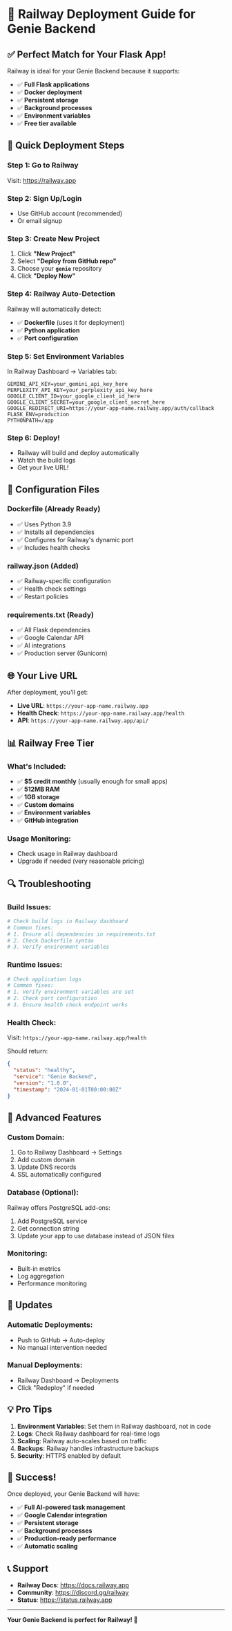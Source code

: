 # 🚀 Railway Deployment Guide for Genie Backend

## ✅ Perfect Match for Your Flask App!

Railway is ideal for your Genie Backend because it supports:
- ✅ **Full Flask applications**
- ✅ **Docker deployment**
- ✅ **Persistent storage**
- ✅ **Background processes**
- ✅ **Environment variables**
- ✅ **Free tier available**

## 🎯 Quick Deployment Steps

### **Step 1: Go to Railway**
Visit: https://railway.app

### **Step 2: Sign Up/Login**
- Use GitHub account (recommended)
- Or email signup

### **Step 3: Create New Project**
1. Click **"New Project"**
2. Select **"Deploy from GitHub repo"**
3. Choose your **`genie`** repository
4. Click **"Deploy Now"**

### **Step 4: Railway Auto-Detection**
Railway will automatically detect:
- ✅ **Dockerfile** (uses it for deployment)
- ✅ **Python application**
- ✅ **Port configuration**

### **Step 5: Set Environment Variables**
In Railway Dashboard → Variables tab:

```
GEMINI_API_KEY=your_gemini_api_key_here
PERPLEXITY_API_KEY=your_perplexity_api_key_here
GOOGLE_CLIENT_ID=your_google_client_id_here
GOOGLE_CLIENT_SECRET=your_google_client_secret_here
GOOGLE_REDIRECT_URI=https://your-app-name.railway.app/auth/callback
FLASK_ENV=production
PYTHONPATH=/app
```

### **Step 6: Deploy!**
- Railway will build and deploy automatically
- Watch the build logs
- Get your live URL!

## 🔧 Configuration Files

### **Dockerfile** (Already Ready)
- ✅ Uses Python 3.9
- ✅ Installs all dependencies
- ✅ Configures for Railway's dynamic port
- ✅ Includes health checks

### **railway.json** (Added)
- ✅ Railway-specific configuration
- ✅ Health check settings
- ✅ Restart policies

### **requirements.txt** (Ready)
- ✅ All Flask dependencies
- ✅ Google Calendar API
- ✅ AI integrations
- ✅ Production server (Gunicorn)

## 🌐 Your Live URL

After deployment, you'll get:
- **Live URL**: `https://your-app-name.railway.app`
- **Health Check**: `https://your-app-name.railway.app/health`
- **API**: `https://your-app-name.railway.app/api/`

## 📊 Railway Free Tier

### **What's Included:**
- ✅ **$5 credit monthly** (usually enough for small apps)
- ✅ **512MB RAM**
- ✅ **1GB storage**
- ✅ **Custom domains**
- ✅ **Environment variables**
- ✅ **GitHub integration**

### **Usage Monitoring:**
- Check usage in Railway dashboard
- Upgrade if needed (very reasonable pricing)

## 🔍 Troubleshooting

### **Build Issues:**
```bash
# Check build logs in Railway dashboard
# Common fixes:
# 1. Ensure all dependencies in requirements.txt
# 2. Check Dockerfile syntax
# 3. Verify environment variables
```

### **Runtime Issues:**
```bash
# Check application logs
# Common fixes:
# 1. Verify environment variables are set
# 2. Check port configuration
# 3. Ensure health check endpoint works
```

### **Health Check:**
Visit: `https://your-app-name.railway.app/health`

Should return:
```json
{
  "status": "healthy",
  "service": "Genie Backend",
  "version": "1.0.0",
  "timestamp": "2024-01-01T00:00:00Z"
}
```

## 🚀 Advanced Features

### **Custom Domain:**
1. Go to Railway Dashboard → Settings
2. Add custom domain
3. Update DNS records
4. SSL automatically configured

### **Database (Optional):**
Railway offers PostgreSQL add-ons:
1. Add PostgreSQL service
2. Get connection string
3. Update your app to use database instead of JSON files

### **Monitoring:**
- Built-in metrics
- Log aggregation
- Performance monitoring

## 🔄 Updates

### **Automatic Deployments:**
- Push to GitHub → Auto-deploy
- No manual intervention needed

### **Manual Deployments:**
- Railway Dashboard → Deployments
- Click "Redeploy" if needed

## 💡 Pro Tips

1. **Environment Variables**: Set them in Railway dashboard, not in code
2. **Logs**: Check Railway dashboard for real-time logs
3. **Scaling**: Railway auto-scales based on traffic
4. **Backups**: Railway handles infrastructure backups
5. **Security**: HTTPS enabled by default

## 🎉 Success!

Once deployed, your Genie Backend will have:
- ✅ **Full AI-powered task management**
- ✅ **Google Calendar integration**
- ✅ **Persistent storage**
- ✅ **Background processes**
- ✅ **Production-ready performance**
- ✅ **Automatic scaling**

## 📞 Support

- **Railway Docs**: https://docs.railway.app
- **Community**: https://discord.gg/railway
- **Status**: https://status.railway.app

---

**Your Genie Backend is perfect for Railway! 🚀**
